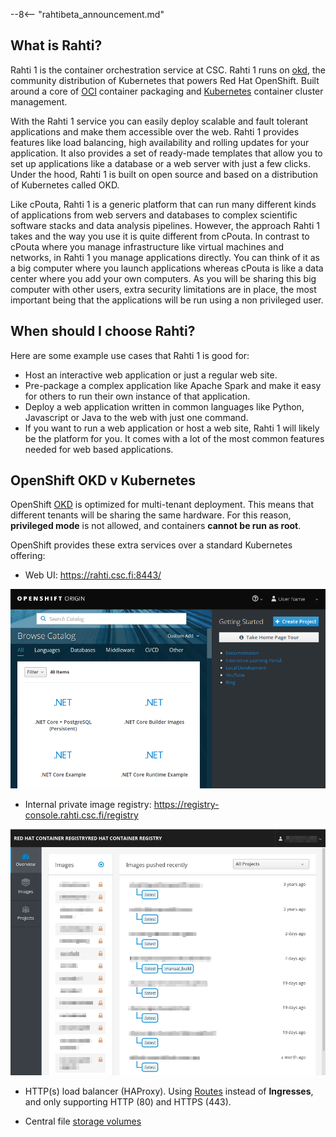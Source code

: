 --8<-- "rahtibeta_announcement.md"
## What is Rahti?

Rahti 1 is the container orchestration service at CSC. Rahti 1 runs on [okd](https://www.okd.io/), the community distribution of Kubernetes that powers Red Hat OpenShift. Built around a core of [OCI](https://opencontainers.org/) container packaging and [Kubernetes](https://kubernetes.io/) container cluster management.

With the Rahti 1 service you can easily deploy scalable and fault tolerant applications and make them accessible over the web. Rahti 1 provides features like load balancing, high availability and rolling updates for your application. It also provides a set of ready-made templates that allow you to set up applications like a database or a web server with just a few clicks. Under the hood, Rahti 1 is built on open source and based on a distribution of Kubernetes called OKD.

Like cPouta, Rahti 1 is a generic platform that can run many different kinds of applications from web servers and databases to complex scientific software stacks and data analysis pipelines. However, the approach Rahti 1 takes and the way you use it is quite different from cPouta. In contrast to cPouta where you manage infrastructure like virtual machines and networks, in Rahti 1 you manage applications directly. You can think of it as a big computer where you launch applications whereas cPouta is like a data center where you add your own computers. As you will be sharing this big computer with other users, extra security limitations are in place, the most important being that the applications will be run using a non privileged user.

## When should I choose Rahti?

Here are some example use cases that Rahti 1 is good for:

* Host an interactive web application or just a regular web site.
* Pre-package a complex application like Apache Spark and make it easy for others to run their own instance of that application.
* Deploy a web application written in common languages like Python, Javascript or Java to the web with just one command.
* If you want to run a web application or host a web site, Rahti 1 will likely be the platform for you. It comes with a lot of the most common features needed for web based applications.

## OpenShift OKD v Kubernetes

OpenShift [OKD](https://opencontainers.org/) is optimized for multi-tenant deployment. This means that different tenants will be sharing the same hardware. For this reason, **privileged mode** is not allowed, and containers **cannot be run as root**.

OpenShift provides these extra services over a standard Kubernetes offering:

* Web UI: <https://rahti.csc.fi:8443/>

![Rahti 1 WEB UI](../img/openshift_main_page_3.7.png)

* Internal private image registry: <https://registry-console.rahti.csc.fi/registry>

![Rahti 1 Registry](../img/Rahti-registry.png)

* HTTP(s) load balancer (HAProxy). Using [Routes](networking.md#routes) instead of **Ingresses**, and only supporting HTTP (80) and HTTPS (443).

* Central file [storage volumes](storage/index.md)
